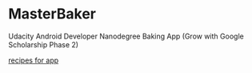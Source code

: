 # MasterBaker
Udacity Android Developer Nanodegree Baking App (Grow with Google Scholarship Phase 2)

[recipes for app](https://d17h27t6h515a5.cloudfront.net/topher/2017/May/59121517_baking/baking.json)

